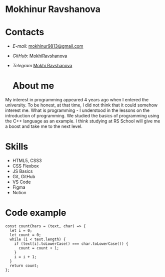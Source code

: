# Mokhinur Ravshanova

# Contacts
- *E-mail*: mokhinur9813@gmail.com
- *GitHub*: [MokhiRavshanova](https://github.com/MokhiRavshanova)
- *Telegram* [Mokhi Ravshanova](https://t.me/mokhi_r) 
    
    # About me    
My interest in programming appeared 4 years ago when I entered the university. To be honest, at that time, I did not think that it could somehow interest me. What is programming - I understood in the lessons on the introduction of programming. We studied the basics of programming using the C++ language as an example. I think studying at RS School will give me a boost and take me to the next level.

# Skills 
- HTML5, CSS3
- CSS Flexbox
- JS Basics
- Git, GitHub
- VS Code
- Figma 
- Notion

# Code example
```
const countChars = (text, char) => {
  let i = 0;
  let count = 0;
  while (i < text.length) {
    if (text[i].toLowerCase() === char.toLowerCase()) {
      count = count + 1;
    }
    i = i + 1;
  }
  return count;
};
```
